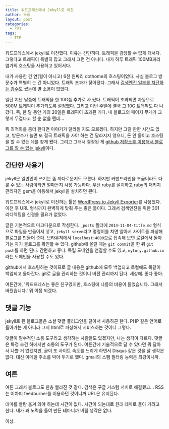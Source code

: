 ```yaml
---
title: 워드프레스에서 Jekyll로 이전
author: 녹풍
layout: post
categories:
  - 기타
tags:
  - TIP
---
```


워드프레스에서 jekyll로 이전했다. 이유는 간단하다. 트래픽을 감당할 수 없게 돼서다. 그렇다고 트래픽이 특별히 많고 그래서 그런 건 아니다. 내가 하루 트래픽 100MB짜리 염가의 호스팅을 사용하고 있어서다.

내가 사용한 건 연(월이 아니고) 6천 원짜리 dothome의 호스팅이었다. 사실 블로그 방문수가 특별히 는 건 아니었다. 트래픽 초과가 잦아졌다. 그래서 [검색엔진 일부를 차단하는 강수]({{site.ulr}}/archives/12750/)도 썼는데 별 소용이 없었다.

일단 지난 달쯤에 트래픽을 한 10G쯤 추가로 사 뒀다. 트래픽이 초과되면 자동으로 500M 트래픽이 추가되도록 설정했다. 그리고 이번 주말에 결국 그 10G 트래픽도 다 나갔다. 즉, 한 달 동안 거의 20일은 트래픽이 초과된 거다. 내 블로그의 페이지 무게가 그렇게 무겁다고 할 순 없을 텐데... 

뭐 최적화를 좀더 한다면 이야기가 달라질 지도 모르겠다. 하지만 그럴 만한 시간도 없고, 방문수가 늘면 또 결국 트래픽을 사야 하는 건 달라지지 않으니, 돈 안 들이고 호스팅을 할 수 있는 데를 찾게 됐다. 그리고 그래서 결정된 게 [github 저장소를 이용해서 블로그를 할 수 있는 jekyll](http://jekyllrb.com/)이다. 


간단한 사용기
-------------

jekyll은 일반인이 쓰기는 좀 까다로운지도 모른다. 하지만 커맨드라인을 조금이라도 다룰 수 있는 사람이라면 얼마든지 사용 가능하다. 우선 ruby를 설치하고 ruby의 패키지 관리자인 gem을 이용해서 jekyll을 설치하면 된다. 

워드프레스에서 jekyll로 이전하는 툴은 [WordPress to Jekyll Exporter](https://github.com/benbalter/wordpress-to-jekyll-exporter)를 사용했다. 이전 후 URL 형식까지 완벽하게 맞춰 주는 좋은 툴이다. 그래서 검색엔진을 위한 301 리디렉팅을 신경쓸 필요가 없었다.

글은 기본적으로 마크다운으로 작성한다. `_posts` 폴더에 `2014-11-04-title.md` 형식으로 파일을 만들어서 넣고, `jekyll serve`라고 명령어를 치면 알아서 사이트를 파싱해 블로그를 만들어 준다. 브라우저에서 `localhost:4000`으로 접속해 보면 로컬에서 돌아가는 자기 블로그를 확인할 수 있다. github에 올릴 때는 `git commit`을 한 뒤 `git push`를 하면 된다. 간편하고 좋다. 독립 도메인을 연결할 수도 있고, `mytory.github.io`라는 도메인을 사용할 수도 있다.

github에서 호스팅하는 것이므로 글 내용은 github에 모두 백업되고 로컬에도 똑같이 백업되고 돌아간다. git로 글을 관리하는 것이니 버전 관리까지 된다. 세상에. 좋다 좋아.

여튼간에, '워드프레스는 좋은 친구였지만, 호스팅에 나름의 비용이 들었습니다. 그래서 바꿨습니다.' 뭐 이쯤 되겠다.


댓글 기능
---------

jekyll로 된 블로그들은 소셜 댓글 플러그인을 달아서 사용하곤 한다. PHP 같은 언어로 돌아가는 게 아니라 그저 html로 파싱해서 서비스하는 것이니 그렇다. 

댓글이 필수적인 소통 도구라고 생각하는 사람들도 있겠지만, 나는 생각이 다르다. 댓글은 특정 조건 하에서만 소통의 도구가 된다. 여튼간에 기술적으로 달 수 있다면 뭐 달아서 나쁠 거 없겠지만, 굳이 또 사이트 속도를 느리게 하면서 Disqus 같은 것을 달 생각은 없다. 대신 이메일 주소를 박아 두기로 했다. gmail의 스팸 필터링 능력은 최강이니까.


여튼
-----

여튼 그래서 블로그도 한층 빨라진 것 같다. 검색은 구글 커스텀 서치로 해결했고... RSS는 어차피 feedburner를 이용하던 것이니까 URL은 유지된다.

테마를 빨랑 옮겨 와야 하는데 시간이 없다. 시간이 되는대로 원래 테마로 돌아 가려고 한다. 내가 꽤 노력을 들여 만든 테마니까 버릴 생각은 없다. 

이상.